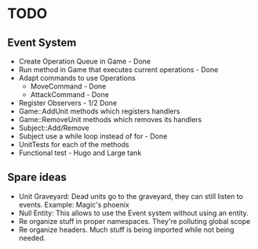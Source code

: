 # TODO

## Event System

- Create Operation Queue in Game - Done
- Run method in Game that executes current operations - Done
- Adapt commands to use Operations
    - MoveCommand - Done
    - AttackCommand - Done
- Register Observers - 1/2 Done
- Game::AddUnit methods which registers handlers
- Game::RemoveUnit methods which removes its handlers
- Subject::Add/Remove
- Subject use a while loop instead of for - Done
- UnitTests for each of the methods
- Functional test - Hugo and Large tank

## Spare ideas

- Unit Graveyard: Dead units go to the graveyard, they can still listen to events. Example: Magic's phoenix
- Null Entity: This allows to use the Event system without using an entity.
- Re organize stuff in proper namespaces. They're polluting global scope
- Re organize headers. Much stuff is being imported while not being needed.